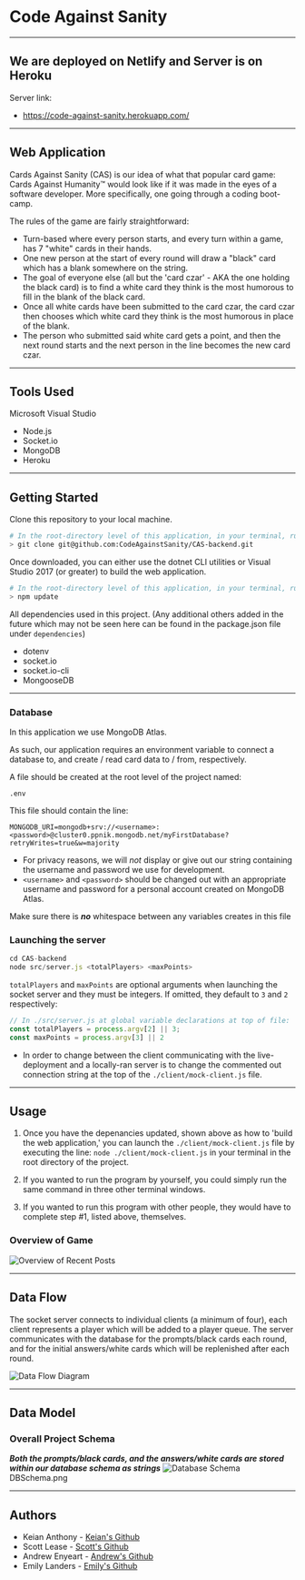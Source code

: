 # Code Against Sanity

---

## We are deployed on Netlify and Server is on Heroku

Server link:
- https://code-against-sanity.herokuapp.com/

---

## Web Application

Cards Against Sanity (CAS) is our idea of what that popular card game: Cards Against Humanity™ would look like if it was made in the eyes of a software developer. More specifically, one going through a coding boot-camp.

The rules of the game are fairly straightforward:

- Turn-based where every person starts, and every turn within a game, has 7 "white" cards in their hands.
- One new person at the start of every round will draw a "black" card which has a blank somewhere on the string.
- The goal of everyone else (all but the 'card czar' - AKA the one holding the black card) is to find a white card they think is the most humorous to fill in the blank of the black card.
- Once all white cards have been submitted to the card czar, the card czar then chooses which white card they think is the most humorous in place of the blank.
- The person who submitted said white card gets a point, and then the next round starts and the next person in the line becomes the new card czar.

---

## Tools Used

Microsoft Visual Studio

- Node.js
- Socket.io
- MongoDB
- Heroku

---

## Getting Started

Clone this repository to your local machine.

```bash
# In the root-directory level of this application, in your terminal, run the following
> git clone git@github.com:CodeAgainstSanity/CAS-backend.git 
```

Once downloaded, you can either use the dotnet CLI utilities or Visual Studio 2017 (or greater) to build the web application.

```bash
# In the root-directory level of this application, in your terminal, run the following
> npm update
```

All dependencies used in this project.
(Any additional others added in the future which may not be seen here can be found in the package.json file under `dependencies`)

* dotenv
* socket.io
* socket.io-cli
* MongooseDB

---

### Database

In this application we use MongoDB Atlas.

As such, our application requires an environment variable to connect a database to, and create / read card data to / from, respectively.

A file should be created at the root level of the project named:

`.env`

This file should contain the line:

`MONGODB_URI=mongodb+srv://<username>:<password>@cluster0.ppnik.mongodb.net/myFirstDatabase?retryWrites=true&w=majority`

* For privacy reasons, we will *not* display or give out our string containing the username and password we use for development.
* `<username>` and `<password>` should be changed out with an appropriate username and password for a personal account created on MongoDB Atlas.

Make sure there is ***no*** whitespace between any variables creates in this file

### Launching the server

```js
cd CAS-backend
node src/server.js <totalPlayers> <maxPoints>
```

`totalPlayers` and `maxPoints` are optional arguments when launching the socket server and they must be integers. If omitted, they default to `3` and `2` respectively:

```js
// In ./src/server.js at global variable declarations at top of file:
const totalPlayers = process.argv[2] || 3;
const maxPoints = process.argv[3] || 2
```

* In order to change between the client communicating with the live-deployment and a locally-ran server is to change the commented out connection string at the top of the `./client/mock-client.js` file.

---

## Usage

1. Once you have the depenancies updated, shown above as how to 'build the web application,' you can launch the `./client/mock-client.js` file by executing the line: `node ./client/mock-client.js` in your terminal in the root directory of the project.

1. If you wanted to run the program by yourself, you could simply run the same command in three other terminal windows.

1. If you wanted to run this program with other people, they would have to complete step #1, listed above, themselves.

### Overview of Game

![Overview of Recent Posts](https://via.placeholder.com/500x250)

---

## Data Flow

The socket server connects to individual clients (a minimum of four), each client represents a player which will be added to a player queue. The server communicates with the database for the prompts/black cards each round, and for the initial answers/white cards which will be replenished after each round.

![Data Flow Diagram](../assets/UML.jpg)

---

## Data Model

### Overall Project Schema

***Both the prompts/black cards, and the answers/white cards are stored within our database schema as strings***
![Database Schema](../assets/DBSchema.png) DBSchema.png

---

## Authors

- Keian Anthony - [Keian's Github](https://github.com/Keian-A)
- Scott Lease - [Scott's Github](https://github.com/scottie-l)
- Andrew Enyeart - [Andrew's Github](https://github.com/aenyeart)
- Emily Landers - [Emily's Github](https://github.com/Emily-Landers)
